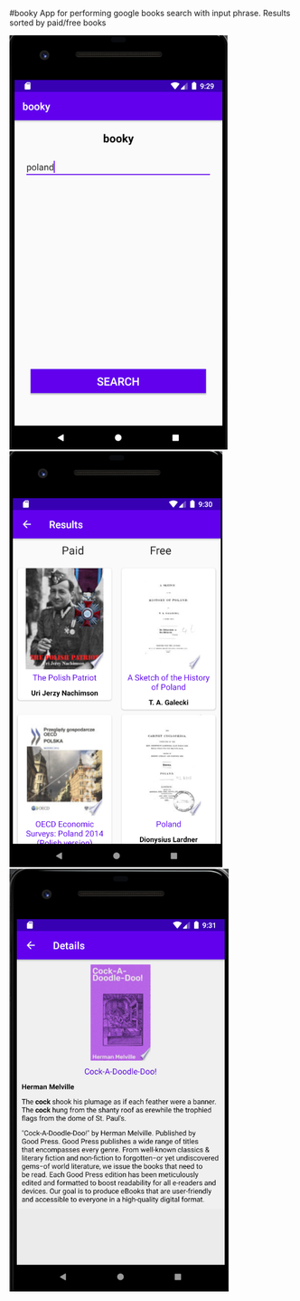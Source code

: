 #booky
App for performing google books search with input phrase. Results sorted by paid/free books 

![alt tag](https://github.com/Reclocco/booky/blob/master/home.png)
![alt tag](https://github.com/Reclocco/booky/blob/master/list_book.png)
![alt tag](https://github.com/Reclocco/booky/blob/master/detail.png)
